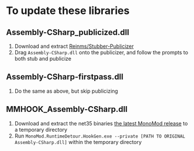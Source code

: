 # To update these libraries
## Assembly-CSharp_publicized.dll
1. Download and extract [Reinms/Stubber-Publicizer](https://github.com/Reinms/Stubber-Publicizer)
2. Drag `Assembly-CSharp.dll` onto the publicizer, and follow the prompts to both stub and publicize
## Assembly-CSharp-firstpass.dll
1. Do the same as above, but skip publicizing
## MMHOOK_Assembly-CSharp.dll
1. Download and extract the net35 binaries [the latest MonoMod release](https://github.com/MonoMod/MonoMod/releases/latest) to a temporary directory
2. Run `MonoMod.RuntimeDetour.HookGen.exe --private [PATH TO ORIGINAL Assembly-CSharp.dll]` within the temporary directory
